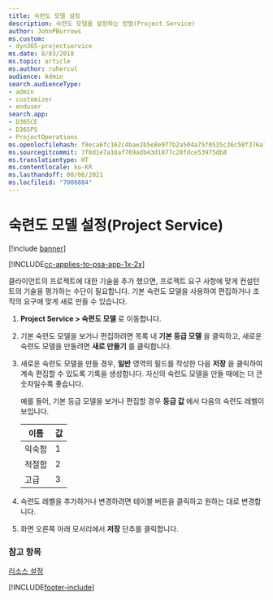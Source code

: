 ```yaml
---
title: 숙련도 모델 설정
description: 숙련도 모델을 설정하는 방법(Project Service)
author: JohnPBurrows
ms.custom:
- dyn365-projectservice
ms.date: 8/03/2018
ms.topic: article
ms.author: ruhercul
audience: Admin
search.audienceType:
- admin
- customizer
- enduser
search.app:
- D365CE
- D365PS
- ProjectOperations
ms.openlocfilehash: f8eca6fc162c4bae2b5e8e977b2a504a75f0535c36c58f376a7948e619f15fa2
ms.sourcegitcommit: 7f8d1e7a16af769adb43d1877c28fdce53975db8
ms.translationtype: HT
ms.contentlocale: ko-KR
ms.lasthandoff: 08/06/2021
ms.locfileid: "7006884"
---
```

# <a name="set-up-proficiency-models-project-service"></a>숙련도 모델 설정(Project Service)

[!include [banner](../includes/psa-now-project-operations.md)]

[!INCLUDE[cc-applies-to-psa-app-1x-2x](../includes/cc-applies-to-psa-app-1x-2x.md)]

클라이언트의 프로젝트에 대한 기술을 추가 했으면, 프로젝트 요구 사항에 맞게 컨설턴트의 기술을 평가하는 수단이 필요합니다. 기본 숙련도 모델을 사용하여 편집하거나 조직의 요구에 맞게 새로 만들 수 있습니다.  
  
1.  **Project Service > 숙련도 모델** 로 이동합니다.  
  
2.  기본 숙련도 모델을 보거나 편집하려면 목록 내 **기본 등급 모델** 을 클릭하고, 새로운 숙련도 모델을 만들려면 **새로 만들기** 를 클릭합니다.  
  
3.  새로운 숙련도 모델을 만들 경우, **일반** 영역의 필드를 작성한 다음 **저장** 을 클릭하여 계속 편집할 수 있도록 기록을 생성합니다. 자신의 숙련도 모델을 만들 때에는 더 큰 숫자일수록 좋습니다.  
  
     예를 들어, 기본 등급 모델을 보거나 편집할 경우 **등급 값** 에서 다음의 숙련도 레벨이 보입니다.  
  
    |이름|값|  
    |----------|-----------|  
    |익숙함|1|  
    |적절함|2|  
    |고급|3|  
  
4.  숙련도 레벨을 추가하거나 변경하려면 테이블 버튼을 클릭하고 원하는 대로 변경합니다.  
  
5.  화면 오른쪽 아래 모서리에서 **저장** 단추를 클릭합니다.  
  
### <a name="see-also"></a>참고 항목  
 [리소스 설정](../psa/set-up-resources.md)


[!INCLUDE[footer-include](../includes/footer-banner.md)]
